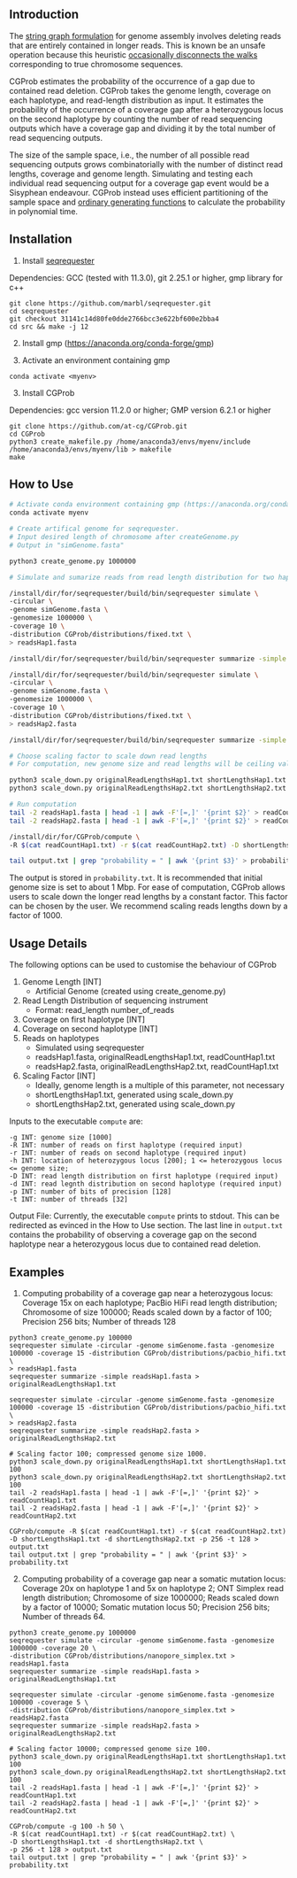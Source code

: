 ## <a name="intro"></a>Introduction

The [string graph formulation](https://doi.org/10.1093/bioinformatics/bti1114) for genome assembly involves deleting reads that are entirely contained in longer reads. This is known be an unsafe operation because this heuristic [occasionally disconnects the walks](https://doi.org/10.1093/bioinformatics/btad124) corresponding to true chromosome sequences.  

CGProb estimates the probability of the occurrence of a gap due to contained read deletion. CGProb takes the genome length, coverage on each haplotype, and read-length distribution as input. It estimates the probability of the occurrence of a coverage gap after a heterozygous locus on the second haplotype by counting the number of read sequencing outputs which have a coverage gap and dividing it by the total number of read sequencing outputs.

The size of the sample space, i.e., the number of all possible read sequencing outputs grows combinatorially with the number of distinct read lengths, coverage and genome length. Simulating and testing each individual read sequencing output for a coverage gap event would be a Sisyphean endeavour. CGProb instead uses efficient partitioning of the sample space and [ordinary generating functions](https://en.wikipedia.org/wiki/Generating_function#Ordinary_generating_functions) to calculate the probability in polynomial time.

## <a name="install"></a>Installation

1. Install [seqrequester](https://github.com/marbl/seqrequester)

Dependencies: GCC (tested with 11.3.0), git 2.25.1 or higher, gmp library for c++

```
git clone https://github.com/marbl/seqrequester.git
cd seqrequester
git checkout 31141c14d80fe0dde2766bcc3e622bf600e2bba4
cd src && make -j 12
```

2. Install gmp (https://anaconda.org/conda-forge/gmp)

3. Activate an environment containing gmp

```
conda activate <myenv>
```

3. Install CGProb

Dependencies: gcc version 11.2.0 or higher; GMP version 6.2.1 or higher

```
git clone https://github.com/at-cg/CGProb.git
cd CGProb
python3 create_makefile.py /home/anaconda3/envs/myenv/include /home/anaconda3/envs/myenv/lib > makefile
make
```

## <a name="started"></a>How to Use

```sh
# Activate conda environment containing gmp (https://anaconda.org/conda-forge/gmp)
conda activate myenv

# Create artifical genome for seqrequester. 
# Input desired length of chromosome after createGenome.py 
# Output in "simGenome.fasta"

python3 create_genome.py 1000000

# Simulate and sumarize reads from read length distribution for two haplotypes

/install/dir/for/seqrequester/build/bin/seqrequester simulate \
-circular \
-genome simGenome.fasta \
-genomesize 1000000 \
-coverage 10 \
-distribution CGProb/distributions/fixed.txt \
> readsHap1.fasta

/install/dir/for/seqrequester/build/bin/seqrequester summarize -simple readsHap1.fasta > originalReadLengthsHap1.txt

/install/dir/for/seqrequester/build/bin/seqrequester simulate \
-circular \
-genome simGenome.fasta \
-genomesize 1000000 \
-coverage 10 \
-distribution CGProb/distributions/fixed.txt \
> readsHap2.fasta

/install/dir/for/seqrequester/build/bin/seqrequester summarize -simple readsHap2.fasta > originalReadLengthsHap2.txt

# Choose scaling factor to scale down read lengths
# For computation, new genome size and read lengths will be ceiling value of initial_size / scaling_factor

python3 scale_down.py originalReadLengthsHap1.txt shortLengthsHap1.txt 1000
python3 scale_down.py originalReadLengthsHap2.txt shortLengthsHap2.txt 1000

# Run computation
tail -2 readsHap1.fasta | head -1 | awk -F'[=,]' '{print $2}' > readCountHap1.txt
tail -2 readsHap2.fasta | head -1 | awk -F'[=,]' '{print $2}' > readCountHap2.txt

/install/dir/for/CGProb/compute \
-R $(cat readCountHap1.txt) -r $(cat readCountHap2.txt) -D shortLengthsHap1.txt -d shortLengthsHap2.txt > output.txt

tail output.txt | grep "probability = " | awk '{print $3}' > probability.txt
```

The output is stored in `probability.txt`. It is recommended that initial genome size is set to about 1 Mbp. For ease of computation, CGProb allows users to scale down the longer read lengths by a constant factor. This factor can be chosen by the user. We recommend scaling reads lengths down by a factor of 1000.

## <a name="use"></a>Usage Details

The following options can be used to customise the behaviour of CGProb

1. Genome Length [INT]
    - Artificial Genome (created using create_genome.py)
2. Read Length Distribution of sequencing instrument
    - Format: read_length number_of_reads
3. Coverage on first haplotype [INT]
4. Coverage on second haplotype [INT]
5. Reads on haplotypes
    - Simulated using seqrequester
    - readsHap1.fasta, originalReadLengthsHap1.txt, readCountHap1.txt
    - readsHap2.fasta, originalReadLengthsHap2.txt, readCountHap1.txt
6. Scaling Factor [INT]
    - Ideally, genome length is a multiple of this parameter, not necessary
    - shortLengthsHap1.txt, generated using scale_down.py
    - shortLengthsHap2.txt, generated using scale_down.py

Inputs to the executable `compute` are:

```
-g INT: genome size [1000]
-R INT: number of reads on first haplotype (required input)
-r INT: number of reads on second haplotype (required input)
-h INT: location of heterozygous locus [200]; 1 <= heterozygous locus <= genome size;
-D INT: read length distribution on first haplotype (required input)
-d INT: read legnth distribution on second haplotype (required input)
-p INT: number of bits of precision [128]
-t INT: number of threads [32]
```

Output File:
Currently, the executable `compute` prints to stdout. This can be redirected as evinced in the How to Use section. The last line in `output.txt` contains the probability of observing a coverage gap on the second haplotype near a heterozygous locus due to contained read deletion.

## <a name="examples"></a>Examples

1. Computing probability of a coverage gap near a heterozygous locus: Coverage 15x on each haplotype; PacBio HiFi read length distribution; Chromosome of size 100000; Reads scaled down by a factor of 100; Precision 256 bits; Number of threads 128

```
python3 create_genome.py 100000
seqrequester simulate -circular -genome simGenome.fasta -genomesize 100000 -coverage 15 -distribution CGProb/distributions/pacbio_hifi.txt \
> readsHap1.fasta
seqrequester summarize -simple readsHap1.fasta > originalReadLengthsHap1.txt

seqrequester simulate -circular -genome simGenome.fasta -genomesize 100000 -coverage 15 -distribution CGProb/distributions/pacbio_hifi.txt \
> readsHap2.fasta
seqrequester summarize -simple readsHap2.fasta > originalReadLengthsHap2.txt

# Scaling factor 100; compressed genome size 1000.
python3 scale_down.py originalReadLengthsHap1.txt shortLengthsHap1.txt 100
python3 scale_down.py originalReadLengthsHap2.txt shortLengthsHap2.txt 100
tail -2 readsHap1.fasta | head -1 | awk -F'[=,]' '{print $2}' > readCountHap1.txt
tail -2 readsHap2.fasta | head -1 | awk -F'[=,]' '{print $2}' > readCountHap2.txt

CGProb/compute -R $(cat readCountHap1.txt) -r $(cat readCountHap2.txt) -D shortLengthsHap1.txt -d shortLengthsHap2.txt -p 256 -t 128 > output.txt
tail output.txt | grep "probability = " | awk '{print $3}' > probability.txt
```

2. Computing probability of a coverage gap near a somatic mutation locus: Coverage 20x on haplotype 1 and 5x on haplotype 2; ONT Simplex read length distribution; Chromosome of size 1000000; Reads scaled down by a factor of 10000; Somatic mutation locus 50; Precision 256 bits; Number of threads 64.

```
python3 create_genome.py 1000000
seqrequester simulate -circular -genome simGenome.fasta -genomesize 1000000 -coverage 20 \
-distribution CGProb/distributions/nanopore_simplex.txt > readsHap1.fasta
seqrequester summarize -simple readsHap1.fasta > originalReadLengthsHap1.txt

seqrequester simulate -circular -genome simGenome.fasta -genomesize 100000 -coverage 5 \
-distribution CGProb/distributions/nanopore_simplex.txt > readsHap2.fasta
seqrequester summarize -simple readsHap2.fasta > originalReadLengthsHap2.txt

# Scaling factor 10000; compressed genome size 100.
python3 scale_down.py originalReadLengthsHap1.txt shortLengthsHap1.txt 100
python3 scale_down.py originalReadLengthsHap2.txt shortLengthsHap2.txt 100
tail -2 readsHap1.fasta | head -1 | awk -F'[=,]' '{print $2}' > readCountHap1.txt
tail -2 readsHap2.fasta | head -1 | awk -F'[=,]' '{print $2}' > readCountHap2.txt

CGProb/compute -g 100 -h 50 \
-R $(cat readCountHap1.txt) -r $(cat readCountHap2.txt) \
-D shortLengthsHap1.txt -d shortLengthsHap2.txt \
-p 256 -t 128 > output.txt
tail output.txt | grep "probability = " | awk '{print $3}' > probability.txt
```
